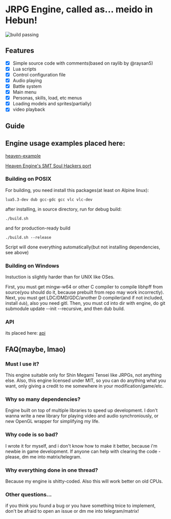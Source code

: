 # JRPG Engine, called as... meido in Hebun!

![build passing](https://github.com/quantumde1/heaven-engine/actions/workflows/main.yml/badge.svg?event=push)

## Features

- [x] Simple source code with comments(based on raylib by @raysan5)
- [x] Lua scripts
- [x] Control configuration file
- [x] Audio playing
- [x] Battle system
- [x] Main menu
- [x] Personas, skills, load, etc menus
- [x] Loading models and sprites(partially)
- [x] video playback

## Guide

## Engine usage examples placed here:

[heaven-example](https://github.com/quantumde1/heaven-example)

[Heaven Engine's SMT Soul Hackers port](https://github.com/quantumde1/heaven-soul-hackers)

### Building on POSIX

For building, you need install this packages(at least on Alpine linux):
```
lua5.3-dev dub gcc-gdc gcc vlc vlc-dev
```
after installing, in source directory, run for debug build:
```
./build.sh
```
and for production-ready build
```
./build.sh --release
```
Script will done everything automatically(but not installing dependencies, see above)

### Building on Windows

Instuction is slightly harder than for UNIX like OSes.

First, you must get mingw-w64 or other C compiler to compile libhpff from source(you should do it, because prebuilt from repo may work incorrectly).
Next, you must get LDC/DMD/GDC/another D compiler(and if not included, install ```dub```), also you need gitl. Then, you must cd into dir with engine, do git submodule update --init --recursive, and then dub build.

### API
its placed here:
[api](docs/api.md)

## FAQ(maybe, lmao)

### Must I use it?

This engine suitable only for Shin Megami Tensei like JRPGs, not anything else. Also, this engine licensed under MIT, so you can do anything what you want, only giving a credit to me somewhere in your modification/game/etc.

### Why so many dependencies?

Engine built on top of multiple libraries to speed up development. I don't wanna write a new library for playing video and audio synchroniously, or new OpenGL wrapper for simplifying my life.

### Why code is so bad?

I wrote it for myself, and i don't know how to make it better, because i'm newbie in game development. If anyone can help with clearing the code - please, dm me into matrix/telegram.

### Why everything done in one thread?

Because my engine is shitty-coded. Also this will work better on old CPUs.

### Other questions...

if you think you found a bug or you have something tnice to implement, don't be afraid to open an issue or dm me into telegram/matrix!
